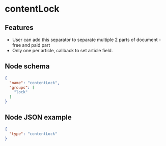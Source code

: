 # contentLock

## Features
- User can add this separator to separate multiple 2 parts of document - free and paid part
- Only one per article, callback to set article field.

## Node schema

```json
{
  "name": "contentLock",
  "groups": [
    "lock"
  ]
}
```

## Node JSON example

```json
{
  "type": "contentLock"
}
```
